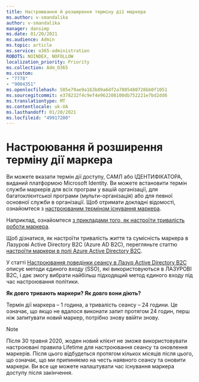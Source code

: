 ```yaml
---
title: Настроювання й розширення терміну дії маркера
ms.author: v-smandalika
author: v-smandalika
manager: dansimp
ms.date: 01/20/2021
ms.audience: Admin
ms.topic: article
ms.service: o365-administration
ROBOTS: NOINDEX, NOFOLLOW
localization_priority: Priority
ms.collection: Adm_O365
ms.custom:
- "7778"
- "9004351"
ms.openlocfilehash: 505e79ae9a163b89a6df2a7085480728bb0f1051
ms.sourcegitcommit: e378232f4c9ef4e962208100db752221e7bd2dd6
ms.translationtype: MT
ms.contentlocale: uk-UA
ms.lasthandoff: 01/20/2021
ms.locfileid: "49917200"
---
```

# <a name="configure-and-extend-token-lifetimes"></a>Настроювання й розширення терміну дії маркера

Ви можете вказати термін дії доступу, САМЛ або ІДЕНТИФІКАТОРА, виданий платформою Microsoft Identity. Ви можете встановити термін служби маркерів для всіх програм у вашій організації, для багатоклієнтської програми (мульти-організація) або для певної основної служби в організації. Щоб отримати докладні відомості, ознайомтеся з [настроюваним терміном існування маркера](https://docs.microsoft.com/azure/active-directory/develop/active-directory-configurable-token-lifetimes).

Наприклад, ознайомтеся [з прикладами того, як настроїти тривалість роботи маркера](https://docs.microsoft.com/azure/active-directory/develop/configure-token-lifetimes).

Щоб дізнатися, як настроїти тривалість життя та сумісність маркера в Лазурові Active Directory B2C (Azure AD B2C), перегляньте статтю [настроїти маркери в полі Azure Active Directory B2C](https://docs.microsoft.com/azure/active-directory-b2c/configure-tokens?pivots=b2c-user-flow).

У статті [Настроювання поведінки сеансу в Лазур Active Directory B2C](https://docs.microsoft.com/azure/active-directory-b2c/session-behavior?pivots=b2c-user-flow) описує методи єдиного входу (SSO), які використовуються в ЛАЗУРОВІ B2C, і дає змогу вибрати найбільш підходящий метод єдиного входу під час настроювання політики.

**Як довго тривають маркери? Як довго вони діють?**

Термін дії маркера – 1 година, а тривалість сеансу – 24 години. Це означає, що якщо не вдалося виконати запит протягом 24 годин, перш ніж запитувати новий маркер, потрібно знову ввійти знову.

> [!NOTE]
> Після 30 травня 2020, жоден новий клієнт не зможе використовувати настроювані правила Lifetime для настроювання сеансу та оновлення маркерів. Після цього відбудеться протягом кількох місяців після цього, що означає, що ми припиняємо на честь наявного сеансу та оновити маркери. Ви все ще можете налаштувати час існування маркера доступу після закінчення.






